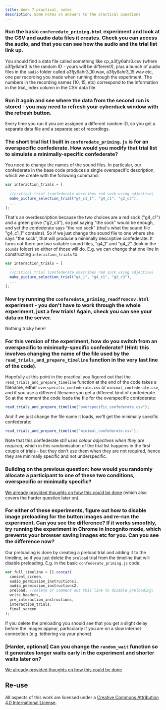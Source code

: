 ```yaml
---
title: Week 7 practical, notes
description: Some notes on answers to the practical questions
---
```


### Run the basic `conferedate_priming.html` experiment and look at the CSV and audio data files it creates. Check you can access the audio, and that you can see how the audio and the trial list link up.

You should find a data file called something like cp_a3fjy6ahr3.csv (where a3fjy6ahr3 is the random ID - yours will be different!), plus a bunch of audio files in the `audio` folder called a3fjy6ahr3_10.wav, a3fjy6ahr3_15.wav etc, one per recording you made when running through the experiment. The numbers in the recording names (10, 15, etc) correspond to the information in the trial_index column in the CSV data file.

### Run it again and see where the data from the second run is stored - you may need to refresh your cyberduck window with the refresh button.

Every time you run it you are assigned a different random ID, so you get a separate data file and a separate set of recordings.

### The short trial list I built in `conferedate_priming.js` is for an overspecific confederate. How would you modify that trial list to simulate a minimally-specific confederate?

You need to change the names of the sound files. In particular, our confederate in the base code produces a single overspecific description, which we create with the following command:

```js
var interaction_trials = [
  ...
  //critical trial (confederate describes red sock using adjective)
  make_picture_selection_trial("g4_c1_1", "g4_c1", "g2_c3"),
  ...
];
```

That's an overdescription because the two choices are a red sock ("g4_c1") and a green glove ("g2_c3"), so just saying "the sock" would be enough, and yet the confederate says "the red sock" (that's what the sound file "g4_c1_1" contains). So if we just change the sound file to one where she says "the sock", that will produce a minimally descriptive confederate. It turns out there are two suitable sound files, "g4_1" and "g4_2" (look in the `sounds` folder) so either of those will do. E.g. we can change that one line in constructing `interaction_trials` to

```js
var interaction_trials = [
  ...
  //critical trial (confederate describes red sock using adjective)
  make_picture_selection_trial("g4_1", "g4_c1", "g2_c3"),
  ...
];
```

### Now try running the `conferedate_priming_readfromcsv.html` experiment - you don't have to work through the whole experiment, just a few trials! Again, check you can see your data on the server.

Nothing tricky here!

### For this version of the experiment, how do you switch from an overspecific to minimally-specific confederate? (Hint: this involves changing the name of the file used by the `read_trials_and_prepare_timeline` function in the very last line of the code).

Hopefully at this point in the practical you figured out that the `read_trials_and_prepare_timeline` function at the end of the code takes a filename, either `overspecific_confederate.csv` or `minimal_confederate.csv`, and if you use a different filename you get a different kind of confederate. So at the moment the code loads the file for the overspecific confederate:

```js
read_trials_and_prepare_timeline("overspecific_confederate.csv");
```

And if we just change the file name it loads, we'll get the minimally specific confederate:

```js
read_trials_and_prepare_timeline("minimal_confederate.csv");
```

Note that this confederate *still uses colour adjectives when they are required*, which in this randomisation of the trial list happens in the first couple of trials - but they don't use them when they are not required, hence they are minimally specific and not underspecific.


### Building on the previous question: how would you randomly allocate a participant to one of these two conditions, overspecific or minimally specific? 

[We already provided thoughts on how this could be done](oels_practical_wk7_extended.md) (which also covers the harder question later on). 

### For either of these experiments, figure out how to disable image preloading for the button images and re-run the experiment. Can you see the difference? If it works smoothly, try running the experiment in Chrome in Incognito mode, which prevents your browser saving images etc for you. Can you see the difference now?

Our preloading is done by creating a preload trial and adding it to the timeline, so if you just delete the `preload` trial from the timeline that will disable preloading. E.g. in the basic `confederate_priming.js` code:

```js
var full_timeline = [].concat(
  consent_screen,
  audio_permission_instructions1,
  audio_permission_instructions2,
  preload, //delete or comment out this line to disable preloading!
  write_headers,
  pre_interaction_instructions,
  interaction_trials,
  final_screen
);
```

If you delete the preloading you should see that you get a slight delay before the images appear, particularly if you are on a slow internet connection (e.g. tethering via your phone).

### [Harder, optional] Can you change the `random_wait` function so it generates longer waits early in the experiment and shorter waits later on? 

[We already provided thoughts on how this could be done](oels_practical_wk7_extended.md) 

## Re-use

All aspects of this work are licensed under a [Creative Commons Attribution 4.0 International License](http://creativecommons.org/licenses/by/4.0/).
